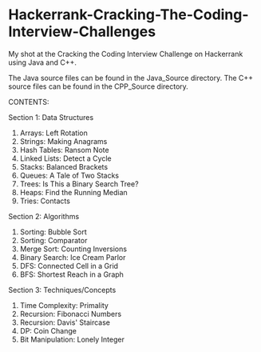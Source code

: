 # Hackerrank-Cracking-The-Coding-Interview-Challenges
My shot at the Cracking the Coding Interview Challenge on Hackerrank using Java and C++.

The Java source files can be found in the Java_Source directory.
The C++ source files can be found in the CPP_Source directory.

CONTENTS:

Section 1: Data Structures
1. Arrays: Left Rotation
2. Strings: Making Anagrams
3. Hash Tables: Ransom Note
4. Linked Lists: Detect a Cycle
5. Stacks: Balanced Brackets
6. Queues: A Tale of Two Stacks
7. Trees: Is This a Binary Search Tree?
8. Heaps: Find the Running Median
9. Tries: Contacts

Section 2: Algorithms
1. Sorting: Bubble Sort
2. Sorting: Comparator
3. Merge Sort: Counting Inversions
4. Binary Search: Ice Cream Parlor
5. DFS: Connected Cell in a Grid
6. BFS: Shortest Reach in a Graph

Section 3: Techniques/Concepts
1. Time Complexity: Primality
2. Recursion: Fibonacci Numbers
3. Recursion: Davis' Staircase
4. DP: Coin Change
5. Bit Manipulation: Lonely Integer